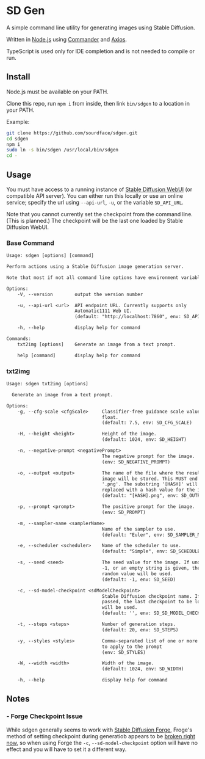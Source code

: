 # SD Gen

A simple command line utility for generating images using Stable Diffusion.

Written in [Node.js](https://nodejs.org) using [Commander](https://www.npmjs.com/package/commander) and [Axios](https://www.npmjs.com/package/axios).

TypeScript is used only for IDE completion and is not needed to compile or run.

## Install

Node.js must be available on your PATH.

Clone this repo, run `npm i` from inside, then link `bin/sdgen` to a location in your PATH.

Example:

```bash
git clone https://github.com/sourdface/sdgen.git
cd sdgen
npm i
sudo ln -s bin/sdgen /usr/local/bin/sdgen
cd -
```

## Usage

You must have access to a running instance of [Stable Diffusion WebUI](https://github.com/AUTOMATIC1111/stable-diffusion-webui) (or compatible API server). You can either run this locally or use an online service; specify the url using `--api-url`, `-u`, or the variable `SD_API_URL`.

Note that you cannot currently set the checkpoint from the command line. (This is planned.) The checkpoint will be the last one loaded by Stable Diffusion WebUI.

### Base Command

```txt
Usage: sdgen [options] [command]

Perform actions using a Stable Diffusion image generation server.

Note that most if not all command line options have environment variable equivalents.

Options:
    -V, --version        output the version number

    -u, --api-url <url>  API endpoint URL. Currently supports only
                         Automatic1111 Web UI.
                         (default: "http://localhost:7860", env: SD_API_URL)

    -h, --help           display help for command

Commands:
    txt2img [options]    Generate an image from a text prompt.

    help [command]       display help for command
```

### txt2img

```txt
Usage: sdgen txt2img [options]

  Generate an image from a text prompt.

Options:
    -g, --cfg-scale <cfgScale>     Classifier-free guidance scale value as a
                                   float.
                                   (default: 7.5, env: SD_CFG_SCALE)

    -H, --height <height>          Height of the image.
                                   (default: 1024, env: SD_HEIGHT)

    -n, --negative-prompt <negativePrompt>
                                   The negative prompt for the image.
                                   (env: SD_NEGATIVE_PROMPT)

    -o, --output <output>          The name of the file where the resulting
                                   image will be stored. This MUST end with
                                   '.png'. The substring '[HASH]' will be
                                   replaced with a hash value for the image.
                                   (default: "[HASH].png", env: SD_OUTPUT)

    -p, --prompt <prompt>          The positive prompt for the image.
                                   (env: SD_PROMPT)

    -m, --sampler-name <samplerName>
                                   Name of the sampler to use.
                                   (default: "Euler", env: SD_SAMPLER_NAME)

    -e, --scheduler <scheduler>    Name of the scheduler to use.
                                   (default: "Simple", env: SD_SCHEDULER)

    -s, --seed <seed>              The seed value for the image. If undefined,
                                   -1, or an empty string is given, then a
                                   random value will be used.
                                   (default: -1, env: SD_SEED)

    -c, --sd-model-checkpoint <sdModelCheckpoint>
                                   Stable Diffusion checkpoint name. If none is
                                   passed, the last checkpoint to be loaded
                                   will be used.
                                   (default: '', env: SD_SD_MODEL_CHECKPOINT)

    -t, --steps <steps>            Number of generation steps.
                                   (default: 20, env: SD_STEPS)

    -y, --styles <styles>          Comma-separated list of one or more styles
                                   to apply to the prompt
                                   (env: SD_STYLES)

    -W, --width <width>            Width of the image.
                                   (default: 1024, env: SD_WIDTH)

    -h, --help                     display help for command
```

## Notes

### - Forge Checkpoint Issue

While sdgen generally seems to work with [Stable Diffusion Forge](https://github.com/lllyasviel/stable-diffusion-webui-forge/), Froge's method of setting checkpoint during generatiob appears to be [broken right now](https://github.com/lllyasviel/stable-diffusion-webui-forge/issues/1610), so when using Forge the `-c`, `--sd-model-checkpoint` option will have no effect and you will have to set it a different way.
